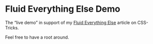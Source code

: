 # Fluid Everything Else Demo

The “live demo” in support of my [Fluid Everything Else](https://css-tricks.com/fluid-everything-else/) article on CSS-Tricks.

Feel free to have a root around.
